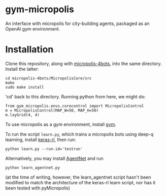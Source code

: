 # gym-micropolis
An interface with micropolis for city-building agents, packaged as an OpenAI gym environment.

# Installation

Clone this repository, along with [micropolis-4bots](https://github.com/smearle/micropolis-4bots), into the same directory. Install the latter: 
```
cd micropolis-4bots/MicropolisCore/src
make
sudo make install
```

'cd' back to this directory. Running python from here, we might do:
```
from gym_micropolis.envs.corecontrol import MicropolisControl
m = MicropolisControl(MAP_W=50, MAP_H=50)
m.layGrid(4, 4)
```

To use micropolis as a gym environment, install [gym](https://github.com/openai/gym).

To run the script `learn.py`, which trains a micropolis bots using deep-q learning, install [keras-rl](https://github.com/keras-rl/keras-rl), then run:
```
python learn.py --run-id='testrun'
```
Alternatively, you may install [AgentNet](https://github.com/yandexdataschool/AgentNet) and run
```
python learn_agentnet.py
```
(at the time of writing, however, the learn_agentnet script hasn't been modified to match the architecture of the keras-rl learn script, nor has it been tested with pyMicropolis)


